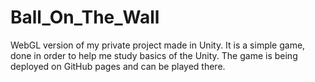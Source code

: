 # Ball_On_The_Wall
WebGL version of my private project made in Unity. It is a simple game, done in order to help me study basics of the Unity.
The game is being deployed on GitHub pages and can be played there.
